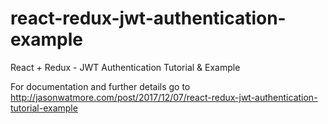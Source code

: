 # react-redux-jwt-authentication-example

React + Redux - JWT Authentication Tutorial & Example

For documentation and further details go to http://jasonwatmore.com/post/2017/12/07/react-redux-jwt-authentication-tutorial-example